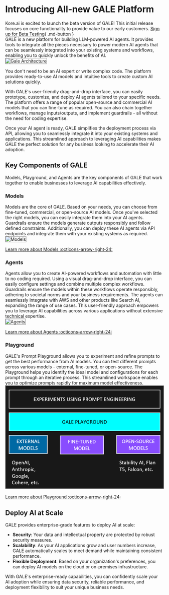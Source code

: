 # Introducing All-new GALE Platform

Kore.ai is excited to launch the beta version of GALE! This initial release focuses on core functionality to provide value to our early customers. [Sign up for Beta Testing](https://info.kore.ai/gale-beta-signup){ .md-button }  
GALE is a new platform for building LLM-powered AI agents. It provides tools to integrate all the pieces necessary to power modern AI agents that can be seamlessly integrated into your existing systems and workflows, enabling you to quickly unlock the benefits of AI.  
<img src="../images/gale-arch.png" alt="Gale Architecture" title="Gale Architecture" style="border: 1px solid gray; zoom:100%;">

You don't need to be an AI expert or write complex code. The platform provides ready-to-use AI models and intuitive tools to create custom AI solutions quickly.

With GALE's user-friendly drag-and-drop interface, you can easily prototype, customize, and deploy AI agents tailored to your specific needs. The platform offers a range of popular open-source and commercial AI models that you can fine-tune as required. You can also chain together workflows, manage inputs/outputs, and implement guardrails - all without the need for coding expertise.

Once your AI agent is ready, GALE simplifies the deployment process via API, allowing you to seamlessly integrate it into your existing systems and applications. This streamlined approach to leveraging AI capabilities makes GALE the perfect solution for any business looking to accelerate their AI adoption.

## Key Components of GALE

Models, Playground, and Agents are the key components of GALE that work together to enable businesses to leverage AI capabilities effectively.

### Models

Models are the core of GALE. Based on your needs, you can choose from fine-tuned, commercial, or open-source AI models. Once you've selected the right models, you can easily integrate them into your AI agents. Guardrails ensure the models generate outputs responsibly and follow defined constraints. Additionally, you can deploy these AI agents via API endpoints and integrate them with your existing systems as required.  
<img src="../images/gale-componenets.png" alt="Models" title="Models" style="border: 1px solid gray; zoom:100%;">

[Learn more about Models :octicons-arrow-right-24:](../models/overview.md)

### Agents

Agents allow you to create AI-powered workflows and automation with little to no coding required. Using a visual drag-and-drop interface, you can easily configure settings and combine multiple complex workflows. Guardrails ensure the models within these workflows operate responsibly, adhering to societal norms and your business requirements. The agents can seamlessly integrate with AWS and other products like Search AI, expanding the range of use cases. This user-friendly approach empowers you to leverage AI capabilities across various applications without extensive technical expertise.  
<img src="../images/agents.png" alt="Agents" title="Agents" style="border: 1px solid gray; zoom:100%;">

[Learn more about Agents :octicons-arrow-right-24:](../agents/overview.md)

### Playground

GALE's Prompt Playground allows you to experiment and refine prompts to get the best performance from AI models. You can test different prompts across various models - external, fine-tuned, or open-source. The Playground helps you identify the ideal model and configurations for each prompt through an iterative process. This streamlined workspace enables you to optimize prompts rapidly for maximum model effectiveness.  
<img src="./images/playground.png" alt="Prompt Playground" title="Prompt Playground" style="border: 1px solid gray; zoom:100%;">

[Learn more about Playground :octicons-arrow-right-24:](../playground/overview.md)

## Deploy AI at Scale

GALE provides enterprise-grade features to deploy AI at scale:

* **Security**: Your data and intellectual property are protected by robust security measures.
* **Scalability**: As your AI applications grow and user numbers increase, GALE automatically scales to meet demand while maintaining consistent performance.
* **Flexible Deployment**: Based on your organization's preferences, you can deploy AI models on the cloud or on-premises infrastructure.

With GALE's enterprise-ready capabilities, you can confidently scale your AI adoption while ensuring data security, reliable performance, and deployment flexibility to suit your unique business needs.





